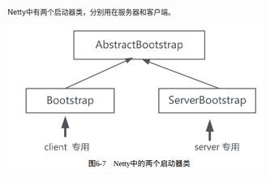 Netty中有两个启动器类，分别用在服务器和客户端。



![image-20220423163621677](https://raw.githubusercontent.com/Floweryu/typora-img/main/img/202204231637865.png)